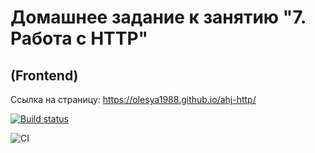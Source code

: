 # Домашнее задание к занятию "7. Работа с HTTP"
## (Frontend)

Ссылка на страницу: https://olesya1988.github.io/ahj-http/

[![Build status](https://ci.appveyor.com/api/projects/status/p579x3i75649lmkh?svg=true)](https://ci.appveyor.com/project/Olesya1988/ahj-http)

![CI](https://github.com/Olesya1988/ahj-http/actions/workflows/web.yml/badge.svg)